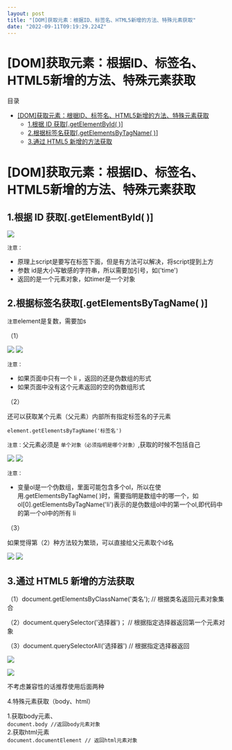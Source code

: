 ```yaml
---
layout: post
title: "[DOM]获取元素：根据ID、标签名、HTML5新增的方法、特殊元素获取"
date: "2022-09-11T09:19:29.224Z"
---
```

\[DOM\]获取元素：根据ID、标签名、HTML5新增的方法、特殊元素获取
======================================

目录

*   [\[DOM\]获取元素：根据ID、标签名、HTML5新增的方法、特殊元素获取](#dom获取元素根据id标签名html5新增的方法特殊元素获取)
    *   [1.根据 ID 获取\[.getElementById( )\]](#1根据-id-获取getelementbyid-)
    *   [2.根据标签名获取\[.getElementsByTagName( )\]](#2根据标签名获取getelementsbytagname-)
    *   [3.通过 HTML5 新增的方法获取](#3通过-html5-新增的方法获取)

\[DOM\]获取元素：根据ID、标签名、HTML5新增的方法、特殊元素获取
======================================

1.根据 ID 获取\[.getElementById( )\]
--------------------------------

![](https://img2022.cnblogs.com/blog/2959421/202209/2959421-20220911110143555-540857624.png)

`注意：`

*   原理上script是要写在标签下面，但是有方法可以解决，将script提到上方
*   参数 id是大小写敏感的字符串，所以需要加引号，如('time')
*   返回的是一个元素对象，如timer是一个对象

2.根据标签名获取\[.getElementsByTagName( )\]
-------------------------------------

`注意`element是复数，需要加s

（1）

![](https://img2022.cnblogs.com/blog/2959421/202209/2959421-20220911110144526-1445743947.png) ![](https://img2022.cnblogs.com/blog/2959421/202209/2959421-20220911110145190-939279217.png)

`注意：`

*   如果页面中只有一个 li ，返回的还是伪数组的形式
*   如果页面中没有这个元素返回的空的伪数组形式

（2）

还可以获取某个元素（父元素）内部所有指定标签名的子元素

`element.getElementsByTagName('标签名')`

`注意：`父元素必须是 `单个对象（必须指明是哪个对象）`,获取的时候不包括自己

![](https://img2022.cnblogs.com/blog/2959421/202209/2959421-20220911110145870-1789880628.png) ![](https://img2022.cnblogs.com/blog/2959421/202209/2959421-20220911110146393-845635838.png)

`注意：`

*   变量ol是一个伪数组，里面可能包含多个ol，所以在使用.getElementsByTagName( )时，需要指明是数组中的哪一个，如 ol\[0\].getElementsByTagName('li')表示的是伪数组ol中的第一个ol,即代码中的第一个ol中的所有 li

（3）

如果觉得第（2）种方法较为繁琐，可以直接给父元素取个id名

![](https://img2022.cnblogs.com/blog/2959421/202209/2959421-20220911110146755-1525527161.png) ![](https://img2022.cnblogs.com/blog/2959421/202209/2959421-20220911110147310-294545564.png)

3.通过 HTML5 新增的方法获取
------------------

（1）document.getElementsByClassName('类名'); // 根据类名返回元素对象集合

（2）document.querySelector('选择器')； // 根据指定选择器返回第一个元素对象

（3）document.querySelectorAll('选择器') // 根据指定选择器返回

![](https://img2022.cnblogs.com/blog/2959421/202209/2959421-20220911110147781-206614828.png)

![](https://img2022.cnblogs.com/blog/2959421/202209/2959421-20220911110142563-1401557191.png)

不考虑兼容性的话推荐使用后面两种

4.特殊元素获取（body、html）

1.获取body元素、  
`document.body //返回body元素对象`  
2.获取html元素  
`document.documentElement // 返回html元素对象`